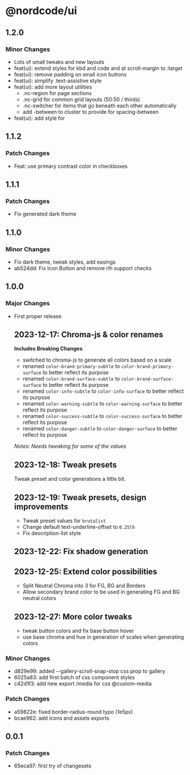 # @nordcode/ui

## 1.2.0

### Minor Changes

- Lots of small tweaks and new layouts
- feat(ui): extend styles for kbd and code and at scroll-margin to :target
- feat(ui): remove padding on small icon buttons
- feat(ui): simplify .text-assistive style
- feat(ui): add more layout utilities
    - .nc-region for page sections
    - .nc-grid for common grid layouts (50:50 / thirds)
    - .nc-switcher for items that go beneath each other automatically
    - add -between to cluster to provide for spacing-between
- feat(ui): add style for <del>

## 1.1.2

### Patch Changes

- Feat: use primary contrast color in checkboxes

## 1.1.1

### Patch Changes

- Fix generated dark theme

## 1.1.0

### Minor Changes

- Fix dark theme, tweak styles, add easings
- ab524dd: Fix Icon Button and remove rlh support checks

## 1.0.0

### Major Changes

- First proper release

  ## 2023-12-17: Chroma-js & color renames

  **Includes Breaking Changes**

    - switched to chroma-js to generate all colors based on a scale
    - renamed `color-brand-primary-subtle` to `color-brand-primary-surface` to better reflect its
      purpose
    - renamed `color-brand-surface-subtle` to `color-brand-surface-surface` to better reflect its
      purpose
    - renamed `color-info-subtle` to `color-info-surface` to better reflect its purpose
    - renamed `color-warning-subtle` to `color-warning-surface` to better reflect its purpose
    - renamed `color-success-subtle` to `color-success-surface` to better reflect its purpose
    - renamed `color-danger-subtle` to `color-danger-surface` to better reflect its purpose

  _Notes: Needs tweaking for some of the values_

  ## 2023-12-18: Tweak presets

  Tweak preset and color generations a little bit.

  ## 2023-12-19: Tweak presets, design improvements

    - Tweak preset values for `brutalist`
    - Change default text-underline-offset to `0.25lh`
    - Fix description-list style

  ## 2023-12-22: Fix shadow generation

  ## 2023-12-25: Extend color possibilities

    - Split Neutral Chroma into 3 for FG, BG and Borders
    - Allow secondary brand color to be used in generating FG and BG neutral colors

  ## 2023-12-27: More color tweaks

    - tweak button colors and fix base button hover
    - use base chroma and hue in generation of scales when generating colors

### Minor Changes

- d829e99: added --gallery-scroll-snap-stop css prop to gallery
- 6025a83: add first batch of css component styles
- c42d1f3: add new export /media for css @custom-media

### Patch Changes

- a59822e: fixed border-radius-round typo (1e5px)
- bcae962: add icons and assets exports

## 0.0.1

### Patch Changes

- 65eca97: first try of changesets
